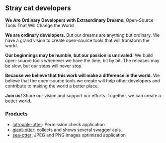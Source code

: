 ## Stray cat developers

**We Are Ordinary Developers with Extraordinary Dreams:** Open-Source Tools That Will Change the World

**We are ordinary developers.** But our dreams are anything but ordinary. We have a grand vision to create open-source tools that will transform the world.

**Our beginnings may be humble, but our passion is unrivaled.** We build open-source tools whenever we have the time, bit by bit. The releases may be slow, but our steps will never stop.

**Because we believe that this work will make a difference in the world.** We believe that the open-source tools we create will help other developers and contribute to making the world a better place.

**Join us!** Share our vision and support our efforts. Together, we can create a better world.


### Products
- [lutrogale-otter](https://github.com/stray-cat-developers/lutrogale-otter): Permission check application
- [giant-otter](https://github.com/stray-cat-developers/giant-otter): collects and shows several swagger apis.
- [sea-otter](https://github.com/stray-cat-developers/sea-otter): JPEG and PNG images optimized application
